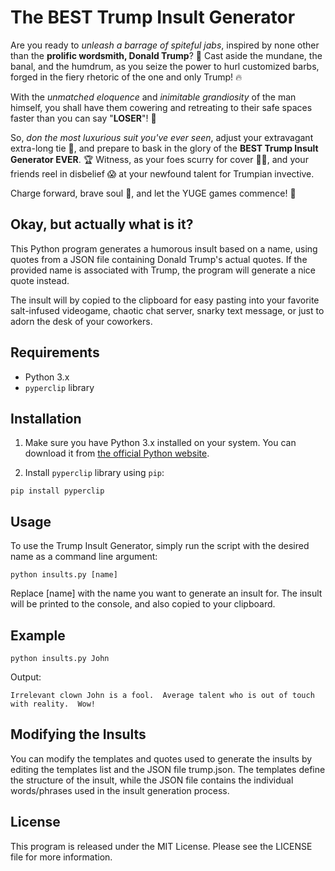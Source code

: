 # The BEST Trump Insult Generator
Are you ready to *unleash a barrage of spiteful jabs*, inspired by none other than the **prolific wordsmith, Donald Trump**? :trumpet: Cast aside the mundane, the banal, and the humdrum, as you seize the power to hurl customized barbs, forged in the fiery rhetoric of the one and only Trump! :fire:

With the *unmatched eloquence* and *inimitable grandiosity* of the man himself, you shall have them cowering and retreating to their safe spaces faster than you can say "**LOSER**"! :rocket:

So, *don the most luxurious suit you've ever seen*, adjust your extravagant extra-long tie :necktie:, and prepare to bask in the glory of the **BEST Trump Insult Generator EVER**. :trophy: Witness, as your foes scurry for cover :running_man:, and your friends reel in disbelief :scream: at your newfound talent for Trumpian invective.

Charge forward, brave soul :muscle:, and let the YUGE games commence! :tada:

## Okay, but actually what is it?

This Python program generates a humorous insult based on a name, using quotes from a JSON file containing Donald Trump's actual quotes. If the provided name is associated with Trump, the program will generate a nice quote instead. 

The insult will by copied to the clipboard for easy pasting into your favorite  salt-infused videogame, chaotic chat server, snarky text message, or just to adorn the desk of your coworkers.

## Requirements

- Python 3.x
- `pyperclip` library

## Installation

1. Make sure you have Python 3.x installed on your system. You can download it from [the official Python website](https://www.python.org/downloads/).

2. Install `pyperclip` library using `pip`:

```
pip install pyperclip
```

## Usage
To use the Trump Insult Generator, simply run the script with the desired name as a command line argument:

```
python insults.py [name]
```
Replace [name] with the name you want to generate an insult for. The insult will be printed to the console, and also copied to your clipboard.

## Example
```
python insults.py John
```

Output:

```
Irrelevant clown John is a fool.  Average talent who is out of touch with reality.  Wow!
```

## Modifying the Insults
You can modify the templates and quotes used to generate the insults by editing the templates list and the JSON file trump.json. The templates define the structure of the insult, while the JSON file contains the individual words/phrases used in the insult generation process.

## License
This program is released under the MIT License. Please see the LICENSE file for more information.